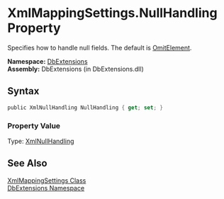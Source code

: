 XmlMappingSettings.NullHandling Property
========================================
Specifies how to handle null fields. The default is [OmitElement][1].

**Namespace:** [DbExtensions][2]  
**Assembly:** DbExtensions (in DbExtensions.dll)

Syntax
------

```csharp
public XmlNullHandling NullHandling { get; set; }
```

### Property Value
Type: [XmlNullHandling][1]

See Also
--------
[XmlMappingSettings Class][3]  
[DbExtensions Namespace][2]  

[1]: ../XmlNullHandling/README.md
[2]: ../README.md
[3]: README.md
